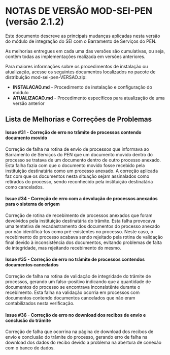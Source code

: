 # NOTAS DE VERSÃO MOD-SEI-PEN (versão 2.1.2)

Este documento descreve as principais mudanças aplicadas nesta versão do módulo de integração do SEI com o Barramento de Serviços do PEN. 

As melhorias entregues em cada uma das versões são cumulativas, ou seja, contêm todas as implementações realizada em versões anteriores.

Para maiores informações sobre os procedimentos de instalação ou atualização, acesse os seguintes documentos localizados no pacote de distribuição mod-sei-pen-VERSAO.zip:

* **INSTALACAO.md** - Procedimento de instalação e configuração do módulo
* **ATUALIZACAO.md** - Procedimento específicos para atualização de uma versão anterior


## Lista de Melhorias e Correções de Problemas


#### Issue #31 - Correção de erro no trâmite de processos contendo documento movido

Correção de falha na rotina de envio de processos que informava ao Barramento de Serviços do PEN que um documento movido dentro do processo 
se tratava de um documento dentro de outro processo anexado. Esta falha fazia com que o documento movido fosse recebido pela instituição 
destinatária como um processo anexado. A correção aplicada faz com que os documentos nesta situação sejam assinalados como retirados do processo, 
sendo reconhecido pela instituição destinatária como cancelados.


#### Issue #34 - Correção de erro com a devolução de processos anexados para o sistema de origem

Correção de rotina de recebimento de processos anexados que foram devolvidos pela instituição destinatária do trâmite. 
Esta falha provocava uma tentativa de recadastramento dos documentos do processo anexado por não identificá-los como pré-existentes no processo. Neste 
caso, o recebimento do processo acabava sendo rejeitado pela rotina de validação final devido à inconsistência dos documentos, evitando 
problemas de falta de integridade, mas rejeitando recebimento do mesmo.


#### Issue #35 - Correção de erro no trâmite de processos contendos documentos cancelados

Correção de falha na rotina de validação de integridade do trâmite de processos, gerando um falso-positivo indicando que a quantidade de documentos 
do processo se encontrava inconsistênte durante o recebimento. Esta falha na validação ocorria em processos com documentos contendo documentos cancelados 
que não eram contabilizados nesta verificação.


#### Issue #36 - Correção de erro no download dos recibos de envio e conclusão do trâmite

Correção de falha que ocorrina na página de download dos recibos de envio e conclusão do trâmite do processo, gerando erro de falha na download dos dados do recibo devido a problema na abertura de conexão com o banco de dados.

